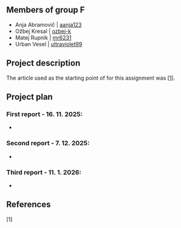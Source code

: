 
## Members of group F
- Anja Abramovič | [aanja123](https://github.com/aanja123)
- Ožbej Kresal | [ozbej-k](https://github.com/ozbej-k)
- Matej Rupnik | [mr6231](https://github.com/mr6231)
- Urban Vesel | [ultraviolet99](https://github.com/ultraviolet99)

## Project description
The article used as the starting point of for this assignment was [[1]](#1). 


## Project plan
### First report - 16. 11. 2025:
-

### Second report - 7. 12. 2025:
-

### Third report - 11. 1. 2026:
-


## References
<a id="1">[1]</a> 
